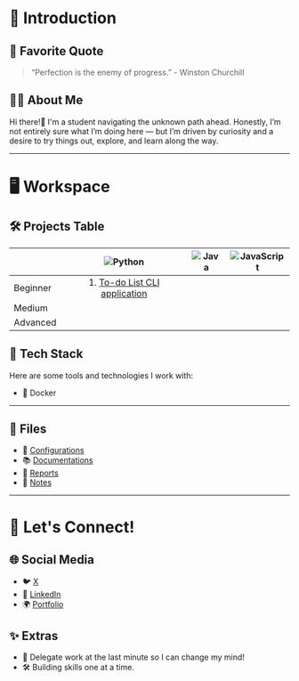 # 🌟 Introduction

## 💬 Favorite Quote

> “Perfection is the enemy of progress.” - Winston Churchill

## 👩‍💻 About Me

Hi there!👋 I'm a student navigating the unknown path ahead. Honestly, I’m not entirely sure what I’m doing here — but I’m driven by curiosity and a desire to try things out, explore, and learn along the way.

---

# 🖥️ Workspace

## 🛠️ Projects Table

|          | ![Python](https://img.shields.io/badge/Python-3776AB?style=flat-square&logo=python&logoColor=white) | ![Java](https://img.shields.io/badge/Java-%23E34A86?style=flat-square&logo=oracle&logoColor=white) | ![JavaScript](https://img.shields.io/badge/JavaScript-F7DF1E?style=flat-square&logo=javascript&logoColor=black) |
| -------- | :-------------------------------------------------------------------------------------------------: | :---------------------------------------------------------------------------------------------: | :-------------------------------------------------------------------------------------------------------------: |
| Beginner | 1. [To-do List CLI application](https://github.com/Promatheusz/To-do-List-CLI-application)                                                                                                   |                                                                                                 |                                                                                                                 |
| Medium   |                                                                                                     |                                                                                                 |                                                                                                                 |
| Advanced |                                                                                                     |                                                                                                 |                                                                                                                 |


## 🎯 Tech Stack  

Here are some tools and technologies I work with:  

- 🐳 Docker  

---

## 📂 Files  

- 💾 [Configurations](#)
- 📚 [Documentations](#)  
- 📑 [Reports](#)
- 📒 [Notes](#)  

---

# 🔗 Let's Connect!  

## 🌐 Social Media  
- 🐦 [X](https://x.com/Promatheuszek) 
- 💼 [LinkedIn](https://linkedin.com/in/promatheusz)  
- 🌍 [Portfolio](#)  

## ✨ Extras  

- 🧠 Delegate work at the last minute so I can change my mind!  
- 🛠️ Building skills one at a time.
